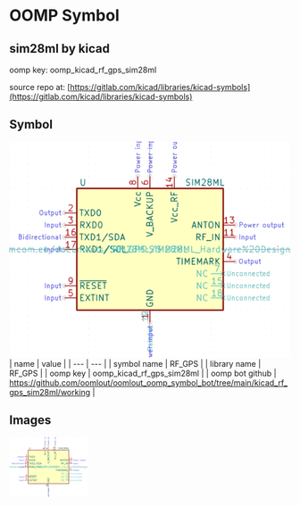 # OOMP Symbol  
## sim28ml  by kicad  
  
oomp key: oomp_kicad_rf_gps_sim28ml  
  
source repo at: [https://gitlab.com/kicad/libraries/kicad-symbols](https://gitlab.com/kicad/libraries/kicad-symbols)  
## Symbol  
  
[![working.png](working_600.png)](working.png)  
| name | value | 
| --- | --- | 
| symbol name | RF_GPS | 
| library name | RF_GPS | 
| oomp key | oomp_kicad_rf_gps_sim28ml | 
| oomp bot github | https://github.com/oomlout/oomlout_oomp_symbol_bot/tree/main/kicad_rf_gps_sim28ml/working | 
## Images  
  
[![working.png](working_140.png)](working.png)  

